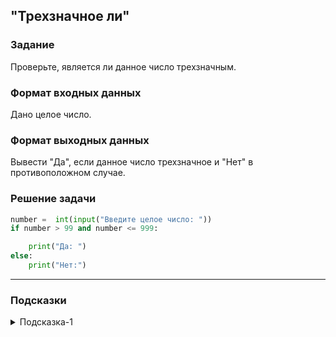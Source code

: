 ## "Трехзначное ли"

### Задание

Проверьте, является ли данное число трехзначным.

### Формат входных данных

Дано целое число.

### Формат выходных данных

Вывести "Да", если данное число трехзначное и "Нет" в противоположном случае.

### Решение задачи

```python
number =  int(input("Введите целое число: "))
if number > 99 and number <= 999:

    print("Да: ")
else:
    print("Нет:")

```

---

### Подсказки

<details>
<summary>Подсказка-1</summary>
Назовите самое маленькое трехзначное число. А самое большое?
</details>
